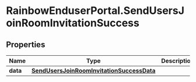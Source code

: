 # RainbowEnduserPortal.SendUsersJoinRoomInvitationSuccess

## Properties

Name | Type | Description | Notes
------------ | ------------- | ------------- | -------------
**data** | [**SendUsersJoinRoomInvitationSuccessData**](SendUsersJoinRoomInvitationSuccessData.md) |  | 


